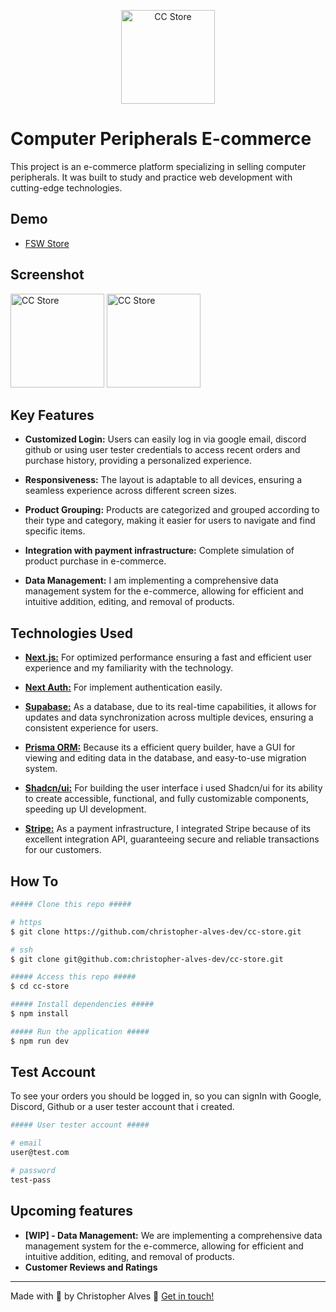 <p align="center">
  <img alt="CC Store" title="FSW Store" src="https://pub-11426a046d4e420fb71ed0b7100145b5.r2.dev/fsw-store-logo.png" width="150px" />
</p>

# Computer Peripherals E-commerce

This project is an e-commerce platform specializing in selling computer peripherals. It was built to study and practice web development with cutting-edge technologies.

## Demo

- [FSW Store](https://cc-fsw-store.vercel.app/)

## Screenshot

<p>
  <img alt="CC Store" title="FSW Store" src="https://pub-11426a046d4e420fb71ed0b7100145b5.r2.dev/screenshot-mobile.png" width="150px" />
  <img alt="CC Store" title="FSW Store" src="https://pub-11426a046d4e420fb71ed0b7100145b5.r2.dev/screenshot-desktop.jpeg" width="150px" />
</p>

## Key Features

- **Customized Login:** Users can easily log in via google email, discord github or using user tester credentials to access recent orders and purchase history, providing a personalized experience.

- **Responsiveness:** The layout is adaptable to all devices, ensuring a seamless experience across different screen sizes.

- **Product Grouping:** Products are categorized and grouped according to their type and category, making it easier for users to navigate and find specific items.

- **Integration with payment infrastructure:** Complete simulation of product purchase in e-commerce.

- **Data Management:** I am implementing a comprehensive data management system for the e-commerce, allowing for efficient and intuitive addition, editing, and removal of products.

## Technologies Used

- **[Next.js:](https://nextjs.org/)** For optimized performance ensuring a fast and efficient user experience and my familiarity with the technology.

- **[Next Auth:](https://next-auth.js.org/)** For implement authentication easily.

- **[Supabase:](https://supabase.com/)** As a database, due to its real-time capabilities, it allows for updates and data synchronization across multiple devices, ensuring a consistent experience for users.

- **[Prisma ORM:](https://www.prisma.io/)** Because its a efficient query builder, have a GUI for viewing and editing data in the database, and easy-to-use migration system.

- **[Shadcn/ui:](https://ui.shadcn.com/)** For building the user interface i used Shadcn/ui for its ability to create accessible, functional, and fully customizable components, speeding up UI development.

- **[Stripe:](https://stripe.com/br)** As a payment infrastructure, I integrated Stripe because of its excellent integration API, guaranteeing secure and reliable transactions for our customers.

## How To

```bash
##### Clone this repo #####

# https
$ git clone https://github.com/christopher-alves-dev/cc-store.git

# ssh
$ git clone git@github.com:christopher-alves-dev/cc-store.git

##### Access this repo #####
$ cd cc-store

##### Install dependencies #####
$ npm install

##### Run the application #####
$ npm run dev
```

## Test Account

To see your orders you should be logged in, so you can signIn with Google, Discord, Github or a user tester account that i created.

```bash
##### User tester account #####

# email
user@test.com

# password
test-pass
```

## Upcoming features

- **[WIP] - Data Management:** We are implementing a comprehensive data management system for the e-commerce, allowing for efficient and intuitive addition, editing, and removal of products.
- **Customer Reviews and Ratings**

---

Made with 💙 by Christopher Alves :wave: [Get in touch!](https://www.linkedin.com/in/dev-christopher-alves/)

